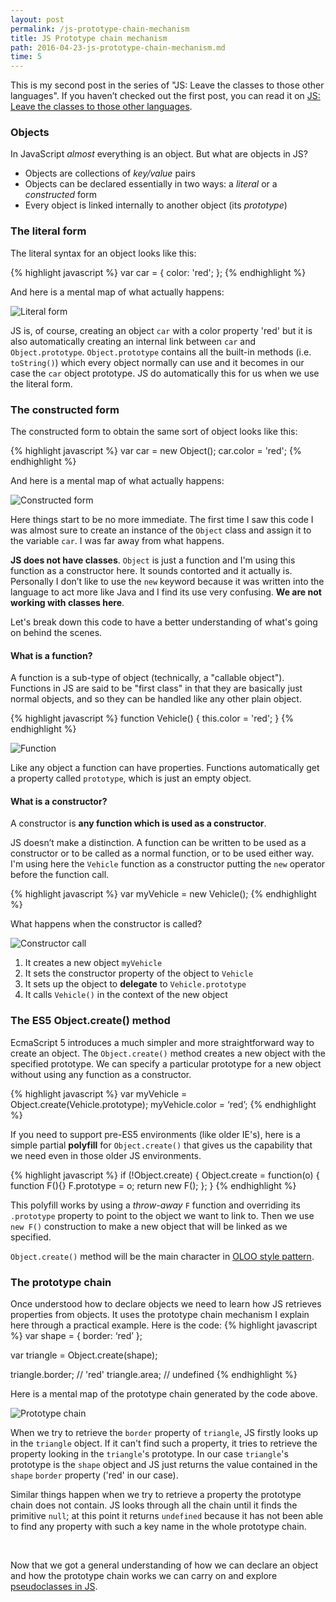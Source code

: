 ```yaml
---
layout: post
permalink: /js-prototype-chain-mechanism
title: JS Prototype chain mechanism
path: 2016-04-23-js-prototype-chain-mechanism.md
time: 5
---
```


This is my second post in the series of "JS: Leave the classes to those other languages". If you haven’t checked out the first post, you can read it on [JS: Leave the classes to those other languages](/js-leave-the-classes-to-those-other-languages).

### Objects

In JavaScript _almost_ everything is an object. But what are objects in JS?

* Objects are collections of _key/value_ pairs
* Objects can be declared essentially in two ways: a _literal_ or a _constructed_ form
* Every object is linked internally to another object (its _prototype_)

### The literal form

The literal syntax for an object looks like this:

{% highlight javascript %}
var car = {
  color: 'red';
};
{% endhighlight %}

And here is a mental map of what actually happens:

![Literal form](http://i.imgur.com/sL9KEme.jpg)

JS is, of course, creating an object `car` with a color property 'red' but it is also automatically creating an internal link between `car` and `Object.prototype`. `Object.prototype` contains all the built-in methods (i.e. `toString()`) which every object normally can use and it becomes in our case the `car` object prototype. JS do automatically this for us when we use the literal form.

### The constructed form

The constructed form to obtain the same sort of object looks like this:

{% highlight javascript %}
var car = new Object();
car.color = 'red';
{% endhighlight %}

And here is a mental map of what actually happens:

![Constructed form](http://i.imgur.com/2rP4eLG.jpg)

Here things start to be no more immediate. The first time I saw this code I was almost sure to create an instance of the `Object` class and assign it to the variable `car`. I was far away from what happens.

__JS does not have classes__. `Object` is just a function and I'm using this function as a constructor here.
It sounds contorted and it actually is. Personally I don’t like to use the `new` keyword because it was written into the language to act more like Java and I find its use very confusing. __We are not working with classes here__.

Let's break down this code to have a better understanding of what's going on behind the scenes.

#### What is a function?

A function is a sub-type of object (technically, a "callable object"). Functions in JS are said to be "first class" in that they are basically just normal objects, and so they can be handled like any other plain object.

{% highlight javascript %}
function Vehicle() {
  this.color = 'red';
}
{% endhighlight %}

![Function](http://i.imgur.com/9X1MLsL.jpg)

Like any object a function can have properties. Functions automatically get a property called `prototype`, which is just an empty object.

#### What is a constructor?

A constructor is __any function which is used as a constructor__.

JS doesn’t make a distinction. A function can be written to be used as a constructor or to be called as a normal function, or to be used either way. I'm using here the `Vehicle` function as a constructor putting the `new` operator before the function call.

{% highlight javascript %}
var myVehicle = new Vehicle();
{% endhighlight %}

What happens when the constructor is called?

![Constructor call](http://i.imgur.com/OT5vvcD.jpg)

1. It creates a new object `myVehicle`
2. It sets the constructor property of the object to `Vehicle`
3. It sets up the object to __delegate__ to `Vehicle.prototype`
4. It calls `Vehicle()` in the context of the new object

### The ES5 Object.create() method

EcmaScript 5 introduces a much simpler and more straightforward way to create an object.
The `Object.create()` method creates a new object with the specified prototype.
We can specify a particular prototype for a new object without using any function as a constructor.

{% highlight javascript %}
var myVehicle = Object.create(Vehicle.prototype);
myVehicle.color = ‘red’;
{% endhighlight %}

If you need to support pre-ES5 environments (like older IE's), here is a simple partial __polyfill__ for `Object.create()` that gives us the capability that we need even in those older JS environments.

{% highlight javascript %}
if (!Object.create) {
    Object.create = function(o) {
        function F(){}
        F.prototype = o;
        return new F();
    };
}
{% endhighlight %}

This polyfill works by using a _throw-away_ `F` function and overriding its `.prototype` property to point to the object we want to link to. Then we use `new F()` construction to make a new object that will be linked as we specified.

`Object.create()` method will be the main character in [OLOO style pattern](/alternative-patterns-in-JS-OLOO-style).

### The prototype chain

Once understood how to declare objects we need to learn how JS retrieves properties from objects. It uses the prototype chain mechanism I explain here through a practical example. Here is the code:
{% highlight javascript %}
var shape = {
  border: ‘red’
};

var triangle = Object.create(shape);

triangle.border; // 'red'
triangle.area; // undefined
{% endhighlight %}

Here is a mental map of the prototype chain generated by the code above.

![Prototype chain](http://i.imgur.com/X3OFDDf.jpg)

When we try to retrieve the `border` property of `triangle`, JS firstly looks up in the `triangle` object. If it can't find such a property, it tries to retrieve the property looking in the `triangle`'s prototype. In our case `triangle`'s prototype is the `shape` object and JS just returns the value contained in the `shape` `border` property ('red' in our case).

Similar things happen when we try to retrieve a property the prototype chain does not contain. JS looks through all the chain until it finds the primitive `null`; at this point it returns `undefined` because it has not been able to find any property with such a key name in the whole prototype chain.  

<br>

Now that we got a general understanding of how we can declare an object and how the prototype chain works we can carry on and explore [pseudoclasses in JS](/pseudoclasses-and-prototypal-inheritance-in-JS).
